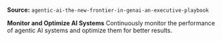 **Source:** `agentic-ai-the-new-frontier-in-genai-an-executive-playbook`

**Monitor and Optimize AI Systems**
Continuously monitor the performance of agentic AI systems and optimize them for better results.
